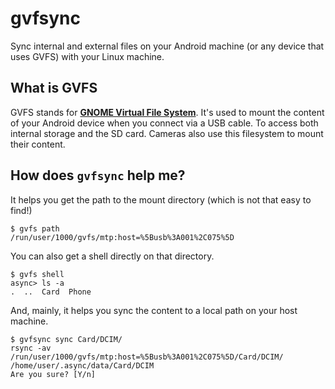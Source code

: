 # gvfsync
Sync internal and external files on your Android machine (or any device that uses GVFS) with your Linux machine.

## What is GVFS
GVFS stands for [**GNOME Virtual File System**](https://en.wikipedia.org/wiki/GVfs). It's used to mount the content of your Android device when you connect via a USB cable. To access both internal storage and the SD card. Cameras also use this filesystem to mount their content.

## How does `gvfsync` help me?
It helps you get the path to the mount directory (which is not that easy to find!)
```
$ gvfs path
/run/user/1000/gvfs/mtp:host=%5Busb%3A001%2C075%5D
```
You can also get a shell directly on that directory.
```
$ gvfs shell
async> ls -a
.  ..  Card  Phone
```
And, mainly, it helps you sync the content to a local path on your host machine.
```
$ gvfsync sync Card/DCIM/
rsync -av /run/user/1000/gvfs/mtp:host=%5Busb%3A001%2C075%5D/Card/DCIM/ /home/user/.async/data/Card/DCIM
Are you sure? [Y/n]
```
